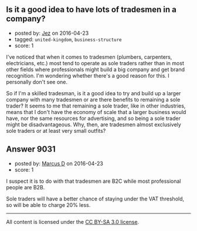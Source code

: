 ## Is it a good idea to have lots of tradesmen in a company?

- posted by: [Jez](https://stackexchange.com/users/59775/jez) on 2016-04-23
- tagged: `united-kingdom`, `business-structure`
- score: 1

<p>I've noticed that when it comes to tradesmen (plumbers, carpenters, electricians, etc.) most tend to operate as sole traders rather than in most other fields where professionals might build a big company and get brand recognition.  I'm wondering whether there's a good reason for this.  I personally don't see one.</p>

<p>So if I'm a skilled tradesman, is it a good idea to try and build up a larger company with many tradesmen or are there benefits to remaining a sole trader?  It seems to me that remaining a sole trader, like in other industries, means that I don't have the economy of scale that a larger business would have, nor the same resources for advertising, and so being a sole trader might be disadvantageous.  Why, then, are tradesmen almost exclusively sole traders or at least very small outfits?</p>



## Answer 9031

- posted by: [Marcus D](https://stackexchange.com/users/258531/marcus-d) on 2016-04-23
- score: 1

<p>I suspect it is to do with that tradesmen are B2C while most professional people are B2B.</p>

<p>Sole traders will have a better chance of staying under the VAT threshold, so will be able to charge 20% less.</p>




---

All content is licensed under the [CC BY-SA 3.0 license](https://creativecommons.org/licenses/by-sa/3.0/).
